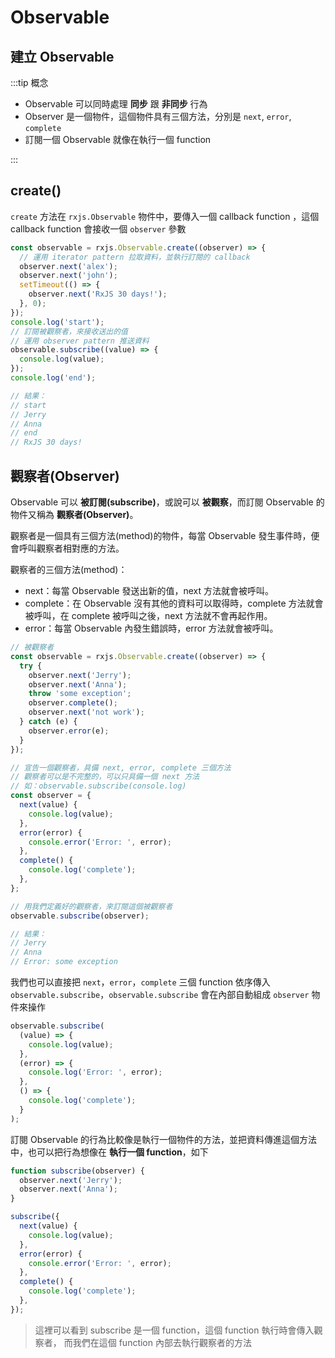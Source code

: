 # Observable

## 建立 Observable

:::tip 概念

- Observable 可以同時處理 **同步** 跟 **非同步** 行為
- Observer 是一個物件，這個物件具有三個方法，分別是 `next`, `error`, `complete`
- 訂閱一個 Observable 就像在執行一個 function

:::

## create()

`create` 方法在 `rxjs.Observable` 物件中，要傳入一個 callback function ，這個 callback function 會接收一個 `observer` 參數

```js
const observable = rxjs.Observable.create((observer) => {
  // 運用 iterator pattern 拉取資料，並執行訂閱的 callback
  observer.next('alex');
  observer.next('john');
  setTimeout(() => {
    observer.next('RxJS 30 days!');
  }, 0);
});
console.log('start');
// 訂閱被觀察者，來接收送出的值
// 運用 observer pattern 推送資料
observable.subscribe((value) => {
  console.log(value);
});
console.log('end');

// 結果：
// start
// Jerry
// Anna
// end
// RxJS 30 days!
```

## 觀察者(Observer)

Observable 可以 **被訂閱(subscribe)**，或說可以 **被觀察**，而訂閱 Observable 的物件又稱為 **觀察者(Observer)**。

觀察者是一個具有三個方法(method)的物件，每當 Observable 發生事件時，便會呼叫觀察者相對應的方法。

觀察者的三個方法(method)：

- next：每當 Observable 發送出新的值，next 方法就會被呼叫。
- complete：在 Observable 沒有其他的資料可以取得時，complete 方法就會被呼叫，在 complete 被呼叫之後，next 方法就不會再起作用。
- error：每當 Observable 內發生錯誤時，error 方法就會被呼叫。

```js
// 被觀察者
const observable = rxjs.Observable.create((observer) => {
  try {
    observer.next('Jerry');
    observer.next('Anna');
    throw 'some exception';
    observer.complete();
    observer.next('not work');
  } catch (e) {
    observer.error(e);
  }
});

// 宣告一個觀察者，具備 next, error, complete 三個方法
// 觀察者可以是不完整的，可以只具備一個 next 方法
// 如：observable.subscribe(console.log)
const observer = {
  next(value) {
    console.log(value);
  },
  error(error) {
    console.error('Error: ', error);
  },
  complete() {
    console.log('complete');
  },
};

// 用我們定義好的觀察者，來訂閱這個被觀察者
observable.subscribe(observer);

// 結果：
// Jerry
// Anna
// Error: some exception
```

我們也可以直接把 `next`，`error`，`complete` 三個 function 依序傳入 `observable.subscribe`，`observable.subscribe` 會在內部自動組成 `observer` 物件來操作

```js
observable.subscribe(
  (value) => {
    console.log(value);
  },
  (error) => {
    console.log('Error: ', error);
  },
  () => {
    console.log('complete');
  }
);
```

訂閱 Observable 的行為比較像是執行一個物件的方法，並把資料傳進這個方法中，也可以把行為想像在 **執行一個 function**，如下

```js
function subscribe(observer) {
  observer.next('Jerry');
  observer.next('Anna');
}

subscribe({
  next(value) {
    console.log(value);
  },
  error(error) {
    console.error('Error: ', error);
  },
  complete() {
    console.log('complete');
  },
});
```

> 這裡可以看到 subscribe 是一個 function，這個 function 執行時會傳入觀察者，
> 而我們在這個 function 內部去執行觀察者的方法
